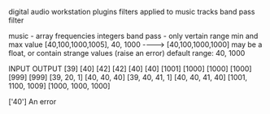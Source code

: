 digital audio workstation plugins
filters applied to music tracks
band pass filter

music - array frequencies integers
band pass - only vertain range min and max value 
[40,100,1000,1005], 40, 1000 ----> [40,100,1000,1000]
may be a float, or contain strange values  (raise an error)
default range: 40, 1000

INPUT     OUTPUT
[39]      [40]
[42]      [42]
[40]      [40]
[1001]    [1000]
[1000]    [1000]
[999]     [999]
[39, 20, 1]  [40, 40, 40]
[39, 40, 41, 1] [40, 40, 41, 40]
[1001, 1100, 1009] [1000, 1000, 1000]

['40']    An error
